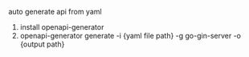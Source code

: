 auto generate api from yaml
1. install openapi-generator
2. openapi-generator generate -i {yaml file path}  -g go-gin-server -o {output path}
